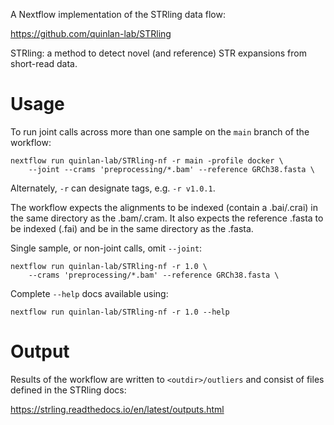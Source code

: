A Nextflow implementation of the STRling data flow:

https://github.com/quinlan-lab/STRling

STRling: a method to detect novel (and reference) STR
expansions from short-read data.

# Usage

To run joint calls across more than one sample on the `main` branch of the workflow:

```
nextflow run quinlan-lab/STRling-nf -r main -profile docker \
    --joint --crams 'preprocessing/*.bam' --reference GRCh38.fasta \
```

Alternately, `-r` can designate tags, e.g. `-r v1.0.1`.

The workflow expects the alignments to be indexed (contain a .bai/.crai)
in the same directory as the .bam/.cram. It also expects the reference
.fasta to be indexed (.fai) and be in the same directory as the .fasta.

Single sample, or non-joint calls, omit `--joint`:

```
nextflow run quinlan-lab/STRling-nf -r 1.0 \
    --crams 'preprocessing/*.bam' --reference GRCh38.fasta \
```

Complete `--help` docs available using:

```
nextflow run quinlan-lab/STRling-nf -r 1.0 --help
```

# Output

Results of the workflow are written to `<outdir>/outliers` and
consist of files defined in the STRling docs:

https://strling.readthedocs.io/en/latest/outputs.html
